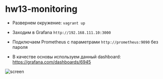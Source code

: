 # hw13-monitoring

- Развернем окружение: `vagrant up`
  
- Заходим в Grafana `http://192.168.111.10:3000`

- Подключаем Prometheus с параметрами `http://prometheus:9090` без пароля

- В качестве основы используем данный dashboard: https://grafana.com/dashboards/6945

![screen](https://cvws.icloud-content.com/B/AZE3C8qPaK1_49fhvMRAUs3yLTg0AWQNQTm_YtfZpQwHujBXFB3ykHk9/%D0%A1%D0%BD%D0%B8%D0%BC%D0%BE%D0%BA+%D1%8D%D0%BA%D1%80%D0%B0%D0%BD%D0%B0+2019-03-31+%D0%B2+19.45.08.png?o=AptK4ZaB9PWAKwjdBoWsay1mKGITl3W9i8ouVL5AkaIA&v=1&x=3&a=B0CABwsiWMAD7Lf4z3RH5lntBOZVAxUySgEAAAMGMko&e=1554053051&k=PmBY0x7-lHHXoWTfRZMYaA&fl=&r=b4919327-082f-4e7d-a161-6e3037b0bdee-1&ckc=com.apple.clouddocs&ckz=com.apple.CloudDocs&p=27&s=6cOzBVkawEVE74aznPiKpkI-RD4&cd=i)

